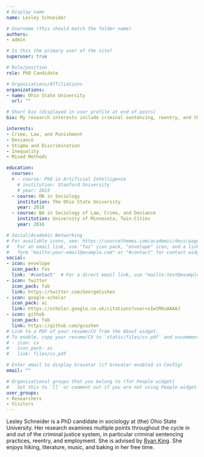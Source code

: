 ```yaml
---
# Display name
name: Lesley Schneider

# Username (this should match the folder name)
authors:
- admin

# Is this the primary user of the site?
superuser: true

# Role/position
role: PhD Candidate

# Organizations/Affiliations
organizations:
- name: Ohio State University
  url: ""

# Short bio (displayed in user profile at end of posts)
bio: My research interests include criminal sentencing, reentry, and the stigma of criminal labels.

interests:
- Crime, Law, and Punishment
- Deviance
- Stigma and Discrimination
- Inequality
- Mixed Methods

education:
  courses:
  # - course: PhD in Artificial Intelligence
    # institution: Stanford University
    # year: 2023
  - course: MA in Sociology
    institution: The Ohio State University
    year: 2018
  - course: BA in Sociology of Law, Crime, and Deviance
    institution: University of Minnesota, Twin-Cities
    year: 2016

# Social/Academic Networking
# For available icons, see: https://sourcethemes.com/academic/docs/page-builder/#icons
#   For an email link, use "fas" icon pack, "envelope" icon, and a link in the
#   form "mailto:your-email@example.com" or "#contact" for contact widget.
social:
- icon: envelope
  icon_pack: fas
  link: '#contact'  # For a direct email link, use "mailto:test@example.org".
- icon: twitter
  icon_pack: fab
  link: https://twitter.com/GeorgeCushen
- icon: google-scholar
  icon_pack: ai
  link: https://scholar.google.co.uk/citations?user=sIwtMXoAAAAJ
- icon: github
  icon_pack: fab
  link: https://github.com/gcushen
# Link to a PDF of your resume/CV from the About widget.
# To enable, copy your resume/CV to `static/files/cv.pdf` and uncomment the lines below.
# - icon: cv
#   icon_pack: ai
#   link: files/cv.pdf

# Enter email to display Gravatar (if Gravatar enabled in Config)
email: ""

# Organizational groups that you belong to (for People widget)
#   Set this to `[]` or comment out if you are not using People widget.
user_groups:
- Researchers
- Visitors
---
```


Lesley Schneider is a PhD candidate in sociology at (the) Ohio State University. Her research examines multiple points throughout the cycle in and out of the criminal justice system, in particular criminal sentencing practices, reentry, and employment. She is advised by [Ryan King](https://sociology.osu.edu/people/king.2065). She enjoys hiking, literature, music, and baking in her free time. 
